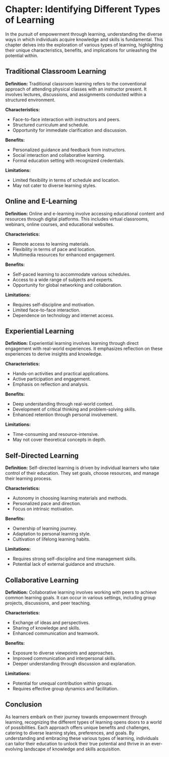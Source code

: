 Chapter: Identifying Different Types of Learning
================================================

In the pursuit of empowerment through learning, understanding the diverse ways in which individuals acquire knowledge and skills is fundamental. This chapter delves into the exploration of various types of learning, highlighting their unique characteristics, benefits, and implications for unleashing the potential within.

**Traditional Classroom Learning**
----------------------------------

**Definition:** Traditional classroom learning refers to the conventional approach of attending physical classes with an instructor present. It involves lectures, discussions, and assignments conducted within a structured environment.

**Characteristics:**

* Face-to-face interaction with instructors and peers.
* Structured curriculum and schedule.
* Opportunity for immediate clarification and discussion.

**Benefits:**

* Personalized guidance and feedback from instructors.
* Social interaction and collaborative learning.
* Formal education setting with recognized credentials.

**Limitations:**

* Limited flexibility in terms of schedule and location.
* May not cater to diverse learning styles.

**Online and E-Learning**
-------------------------

**Definition:** Online and e-learning involve accessing educational content and resources through digital platforms. This includes virtual classrooms, webinars, online courses, and educational websites.

**Characteristics:**

* Remote access to learning materials.
* Flexibility in terms of pace and location.
* Multimedia resources for enhanced engagement.

**Benefits:**

* Self-paced learning to accommodate various schedules.
* Access to a wide range of subjects and experts.
* Opportunity for global networking and collaboration.

**Limitations:**

* Requires self-discipline and motivation.
* Limited face-to-face interaction.
* Dependence on technology and internet access.

**Experiential Learning**
-------------------------

**Definition:** Experiential learning involves learning through direct engagement with real-world experiences. It emphasizes reflection on these experiences to derive insights and knowledge.

**Characteristics:**

* Hands-on activities and practical applications.
* Active participation and engagement.
* Emphasis on reflection and analysis.

**Benefits:**

* Deep understanding through real-world context.
* Development of critical thinking and problem-solving skills.
* Enhanced retention through personal involvement.

**Limitations:**

* Time-consuming and resource-intensive.
* May not cover theoretical concepts in depth.

**Self-Directed Learning**
--------------------------

**Definition:** Self-directed learning is driven by individual learners who take control of their education. They set goals, choose resources, and manage their learning process.

**Characteristics:**

* Autonomy in choosing learning materials and methods.
* Personalized pace and direction.
* Focus on intrinsic motivation.

**Benefits:**

* Ownership of learning journey.
* Adaptation to personal learning style.
* Cultivation of lifelong learning habits.

**Limitations:**

* Requires strong self-discipline and time management skills.
* Potential lack of external guidance and structure.

**Collaborative Learning**
--------------------------

**Definition:** Collaborative learning involves working with peers to achieve common learning goals. It can occur in various settings, including group projects, discussions, and peer teaching.

**Characteristics:**

* Exchange of ideas and perspectives.
* Sharing of knowledge and skills.
* Enhanced communication and teamwork.

**Benefits:**

* Exposure to diverse viewpoints and approaches.
* Improved communication and interpersonal skills.
* Deeper understanding through discussion and explanation.

**Limitations:**

* Potential for unequal contribution within groups.
* Requires effective group dynamics and facilitation.

**Conclusion**
--------------

As learners embark on their journey towards empowerment through learning, recognizing the different types of learning opens doors to a world of possibilities. Each approach offers unique benefits and challenges, catering to diverse learning styles, preferences, and goals. By understanding and embracing these various types of learning, individuals can tailor their education to unlock their true potential and thrive in an ever-evolving landscape of knowledge and skills acquisition.
